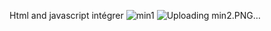 Html and javascript intégrer 
![min1](https://github.com/yosra198/htmlExample/assets/139350380/a20c925a-32fe-4013-8204-bb7613806bb0)
![Uploading min2.PNG…]()
